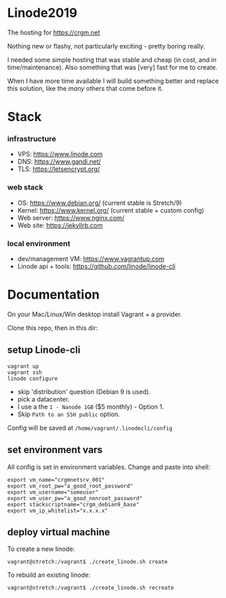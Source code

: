 # Linode2019

The hosting for https://crgm.net

Nothing new or flashy, not particularly exciting - pretty boring really.

I needed some simple hosting that was stable and cheap (in cost, and in time/maintenance). Also something that was [very] fast for me to create.

When I have more time available I will build something better and replace this solution, like the *many* others that come before it.


# Stack

### infrastructure
* VPS: https://www.linode.com
* DNS: https://www.gandi.net/
* TLS: https://letsencrypt.org/

### web stack
* OS: https://www.debian.org/ (current stable is Stretch/9)
* Kernel: https://www.kernel.org/ (current stable + custom config)
* Web server: https://www.nginx.com/
* Web site: https://jekyllrb.com

### local environment
* dev/management VM: https://www.vagrantup.com
* Linode api + tools: https://github.com/linode/linode-cli


# Documentation

On your Mac/Linux/Win desktop install Vagrant + a provider.

Clone this repo, then in this dir:


## setup Linode-cli

```
vagrant up
vagrant ssh
linode configure
```

* skip 'distribution' question (Debian 9 is used).
* pick a datacenter.
* I use a the `1 - Nanode 1GB` ($5 monthly) - Option 1.
* Skip `Path to an SSH public` option.

Config will be saved at `/home/vagrant/.linodecli/config`


## set environment vars

All config is set in environment variables. Change and paste into shell:

```
export vm_name="crgmnetsrv_001"
export vm_root_pw="a_good_root_password"
export vm_username="someuser"
export vm_user_pw="a_good_nonroot_password"
export stackscriptname="crgm_debian9_base"
export vm_ip_whitelist="x.x.x.x"
```


## deploy virtual machine

To create a new linode:

```
vagrant@stretch:/vagrant$ ./create_linode.sh create
```


To rebuild an existing linode:

```
vagrant@stretch:/vagrant$ ./create_linode.sh recreate
```
